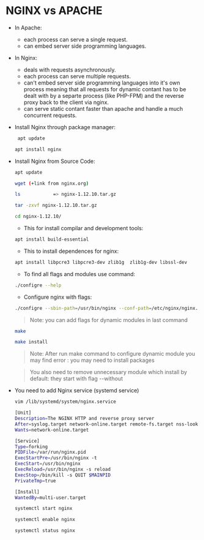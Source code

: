 # NGINX vs APACHE

- In Apache: 
    + each process can serve a single request.
    + can embed server side programming languages.

- In Nginx:
    + deals with requests asynchronously.
    + each process can serve multiple requests.
    + can't embed server side programming languages into it's own process meaning that all requests for
        dynamic contant has to be dealt with by a separte process (like PHP-FPM) and the reverse proxy back to the client via nginx.
    + can serve static contant faster than apache and handle a much concurrent requests.

- Install Nginx through package manager:
    ```sh
     apt update 
    ```
    ```sh
    apt install nginx

- Install Nginx from Source Code:
    ```sh 
    apt update
    ```
    ```sh 
    wget (+link from nginx.org)
    ```
    ```sh 
    ls            => nginx-1.12.10.tar.gz
    ```
    ```sh 
    tar -zxvf nginx-1.12.10.tar.gz
    ```
    ```sh 
    cd nginx-1.12.10/
    ```
    * This for install compilar and development tools:
    ```sh 
    apt install build-essential
    ```
    * This to install dependences for nginx:
    ```sh 
    apt install libpcre3 libpcre3-dev zlib1g  zlib1g-dev libssl-dev
    ```
    * To find all flags and modules use command:
    ```sh
    ./configre --help
    ```
    * Configure nginx with flags:
    ```sh 
    ./configre --sbin-path=/usr/bin/nginx --conf-path=/etc/nginx/nginx.conf --error-path=/var/log/nginx/error.log --http-log-path=/var/log/nginx/access.log --with-pcre --pid-path=/var/run/nginx.pid  --modules-path=/etc/nginx/modules
    ```
    > Note: you can add flags for dynamic modules in last command
    ```sh
    make
    ```
    ```sh
    make install
    ```
    > Note: After run make command to configure dynamic module you may find error : you may need to install packages

    > You also need to remove unnecessary module which install by default: they start with flag --without
    

- You need to add Nginx service (systemd service)
    ```sh
    vim /lib/systemd/system/nginx.service
    ```
    
    ```sh
    [Unit]
    Description=The NGINX HTTP and reverse proxy server
    After=syslog.target network-online.target remote-fs.target nss-lookup.target
    Wants=network-online.target

    [Service]
    Type=forking
    PIDFile=/var/run/nginx.pid
    ExecStartPre=/usr/bin/nginx -t
    ExecStart=/usr/bin/nginx
    ExecReload=/usr/bin/nginx -s reload
    ExecStop=/bin/kill -s QUIT $MAINPID
    PrivateTmp=true

    [Install]
    WantedBy=multi-user.target
    ```

    ```sh
    systemctl start nginx
    ```
    ```sh
    systemctl enable nginx
    ```
    ```sh
    systemctl status nginx
    ```
